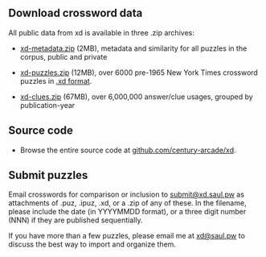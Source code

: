 
## Download crossword data

All public data from xd is available in three .zip archives:

- [xd-metadata.zip](/xd-metadata.zip)  (2MB), metadata and similarity for all puzzles in the corpus, public and private

- [xd-puzzles.zip](/xd-puzzles.zip)  (12MB), over 6000 pre-1965 New York Times crossword puzzles in [.xd format](https://github.com/century-arcade/xd).

- [xd-clues.zip](/xd-clues.zip)  (67MB), over 6,000,000 answer/clue usages, grouped by publication-year

## Source code

- Browse the entire source code at [github.com/century-arcade/xd](https://github.com/century-arcade/xd).

## Submit puzzles

Email crosswords for comparison or inclusion to [submit@xd.saul.pw](mailto:submit@xd.saul.pw) as attachments of .puz, .ipuz, .xd, or a .zip of any of these.
In the filename, please include the date (in YYYYMMDD format), or a three digit number (NNN) if they are published sequentially.

If you have more than a few puzzles, please email me at [xd@saul.pw](mailto:xd@saul.pw) to discuss the best way to import and organize them.


